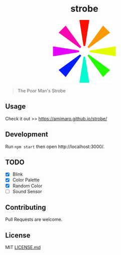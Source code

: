 <h1 align="center">strobe</h1>
<p align="center">
  <img alt="logo" width="200" src="assets/logo.png">
</p>


> The Poor Man's Strobe

## Usage

Check it out >> https://amimaro.github.io/strobe/

## Development

Run `npm start` then open http://localhost:3000/.

## TODO

- [X] Blink
- [X] Color Palette
- [X] Random Color
- [ ] Sound Sensor

## Contributing

Pull Requests are welcome.

## License

MIT [LICENSE.md](LICENSE.md)
